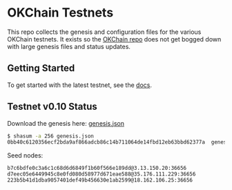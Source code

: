 # OKChain Testnets

This repo collects the genesis and configuration files for the various OKChain
testnets. It exists so the [OKChain repo](https://github.com/okex/okchain)
does not get bogged down with large genesis files and status updates.

## Getting Started

To get started with the latest testnet, see the
[docs](https://okchain-docs.readthedocs.io/en/latest/getting-start/join-okchain-testnet.html).

## Testnet v0.10 Status

Download the genesis here: [genesis.json](https://github.com/okex/testnets/blob/master/latest/genesis.json)

```bash
$ shasum -a 256 genesis.json
0bb40c6120356ecf2bda9af866adcb86c14b711064de14fbd12eb63bbd62377a  genesis.json
```

Seed nodes:
```
b7c6bdfe0c3a6c1c68d6d6849f1b60f566e189dd@3.13.150.20:36656
d7eec05e6449945c8e0fd080d58977d671eae588@35.176.111.229:36656
223b5b41d1dba9057401def49b456630e1ab2599@18.162.106.25:36656
```
